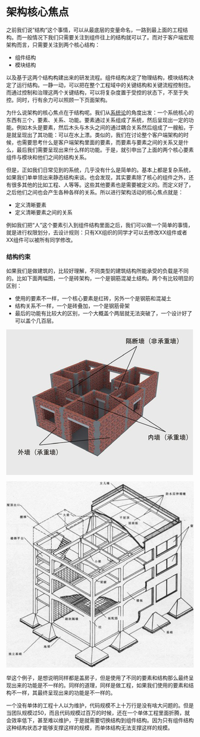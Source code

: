 # 架构核心焦点

之前我们说”结构“这个事情，可以从最底层的变量命名，一路到最上面的工程结构。而一般情况下我们只需要关注到组件往上的结构就可以了。而对于客户端宏观架构而言，只需要关注到两个核心结构：

* 组件结构
* 模块结构

以及基于这两个结构构建出来的研发流程。组件结构决定了物理结构，模块结构决定了运行结构。一静一动，可以把在整个工程域中的关键结构和关键流程控制住。而通过控制和治理这两个关键结构，可以将复杂度置于受控的状态下，不至于失控。同时，行有余力可以照顾一下页面架构。

为什么说架构的核心焦点在于结构呢。我们从[系统论](https://baike.baidu.com/item/%E7%B3%BB%E7%BB%9F%E8%AE%BA/1133820)的角度出发：一个系统核心的东西有三个，要素、关系、功能。要素通过关系组成了系统，然后呈现出一定的功能。例如木头是要素，然后木头与木头之间的通过耦合关系然后组成了一艘船，于是就呈现出了其功能：可以在水上漂。类似的，我们在讨论整个客户端架构的时候，也需要思考什么是客户端架构里面的要素，而要素与要素之间的关系又是什么，最后我们需要呈现出来什么样的功能。于是，就引申出了上面的两个核心要素组件与模块和他们之间的结构关系。

但是，正如我们日常见到的系统，几乎没有什么是简单的。基本上都是复杂系统，如果我们单单领出来静态结构来谈。也会发现，其实要素除了核心的组件之外，还有很多其他的比如工程、人等等。这些其他要素也是需要被定义的。而定义好了，之后他们之间也会产生各种各样的关系。所以进行架构活动的核心焦点就是：

* 定义清晰要素
* 定义清晰要素之间的关系

例如我们把“人”这个要素引入到组件结构里面之后，我们可以做一个简单的事情，就是进行权限划分，去设计规则：只有XX组织的同学才可以去修改XX组件或者XX组件可以被所有同学修改。

### 结构约束

如果我们是做建筑的，比较好理解，不同类型的建筑结构所能承受的负载是不同的。比如下面两幅图，一个是砖架构，一个是钢筋混凝土结构。两个有比较明显的区别：

* 使用的要素不一样，一个核心要素是红砖，另外一个是钢筋和混凝土
* 结构关系不一样，一个是砖叠加，一个是钢筋骨架
* 最后的功能有比较大的区别，一个大概盖个两层就无法突破了，一个设计好了可以盖个几百层。

![砖结构](<../.gitbook/assets/image (2).png>)

![钢筋混凝土结构](<../.gitbook/assets/image (1).png>)

举这个例子，是想说明同样都是盖房子，但是使用了不同的要素和结构那么最终呈现出来的功能是不一样的。同样的道理，同样是做工程，如果我们使用的要素和结构不一样，其最终呈现出来的功能是不一样的。

一个没有单体的工程十人以为维护，代码规模不上十万行是没有啥大问题的。但是当团队规模过50，而且代码规模过百万的时候，还在一个单体工程里面折腾，就会效率低下，甚至难以维护，于是就需要切换结构到组件结构。因为只有组件结构这种结构状态才能够支撑这样的规模，而单体结构无法支撑这样的规模。&#x20;
